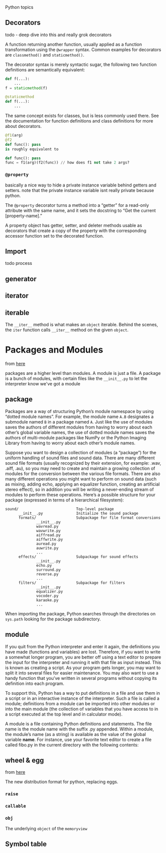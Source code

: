Python topics

## Decorators
todo - deep dive into this and really grok decorators

A function returning another function, usually applied as a function transformation using the `@wrapper` syntax. Common examples for decorators are `classmethod()` and `staticmethod()`.

The decorator syntax is merely syntactic sugar, the following two function definitions are semantically equivalent:

```python
def f(...):
    ...
f = staticmethod(f)
```

```python
@staticmethod
def f(...):
    ...
```

The same concept exists for classes, but is less commonly used there. See the documentation for function definitions and class definitions for more about decorators.


```python
@f1(arg)
@f2
def func(): pass
is roughly equivalent to

def func(): pass
func = f1(arg)(f2(func)) // how does f1 not take 2 args?
```

### `@property`
basically a nice way to hide a private instance variable behind getters and
setters. note that the private instance variable isnt really private because
python.

The `@property` decorator turns a method into a “getter” for a
read-only attribute with the same name, and it sets the docstring to
“Get the current [property-name].”

A property object has getter, setter, and deleter methods usable as decorators
that create a copy of the property with the corresponding accessor function set
to the decorated function.

## Import
todo process

## generator

## iterator

## iterable
The `__iter__` method is what makes an `object` iterable. Behind the scenes, the
`iter` function calls `__iter__` method on the given `object`.

# Packages and Modules
from [here](https://docs.python.org/3.6/tutorial/modules.html#tut-packages)

packages are a higher level than modules. A module is just a file. A package is
a bunch of modules, with certain files like the `__init__.py` to let the
interpreter know we've got a module

## package

Packages are a way of structuring Python’s module namespace by using “dotted
module names”. For example, the module name `A.B` designates a submodule named `B`
in a package named `A`. Just like the use of modules saves the authors of
different modules from having to worry about each other’s global variable names,
the use of dotted module names saves the authors of multi-module packages like
NumPy or the Python Imaging Library from having to worry about each other’s
module names.

Suppose you want to design a collection of modules (a “package”) for the uniform
handling of sound files and sound data. There are many different sound file
formats (usually recognized by their extension, for example: .wav, .aiff, .au),
so you may need to create and maintain a growing collection of modules for the
conversion between the various file formats. There are also many different
operations you might want to perform on sound data (such as mixing, adding echo,
applying an equalizer function, creating an artificial stereo effect), so in
addition you will be writing a never-ending stream of modules to perform these
operations. Here’s a possible structure for your package (expressed in terms of
a hierarchical filesystem):

```shell
sound/                          Top-level package
      __init__.py               Initialize the sound package
      formats/                  Subpackage for file format conversions
              __init__.py
              wavread.py
              wavwrite.py
              aiffread.py
              aiffwrite.py
              auread.py
              auwrite.py
              ...
      effects/                  Subpackage for sound effects
              __init__.py
              echo.py
              surround.py
              reverse.py
              ...
      filters/                  Subpackage for filters
              __init__.py
              equalizer.py
              vocoder.py
              karaoke.py
              ...
```

When importing the package, Python searches through the directories on `sys.path`
looking for the package subdirectory.

## module

If you quit from the Python interpreter and enter it again, the definitions you
have made (functions and variables) are lost. Therefore, if you want to write a
somewhat longer program, you are better off using a text editor to prepare the
input for the interpreter and running it with that file as input instead. This
is known as creating a script. As your program gets longer, you may want to
split it into several files for easier maintenance. You may also want to use a
handy function that you’ve written in several programs without copying its
definition into each program.

To support this, Python has a way to put definitions in a file and use them in a
script or in an interactive instance of the interpreter. Such a file is called a
module; definitions from a module can be imported into other modules or into the
main module (the collection of variables that you have access to in a script
executed at the top level and in calculator mode).

A module is a file containing Python definitions and statements. The file name
is the module name with the suffix .py appended. Within a module, the module’s
name (as a string) is available as the value of the global variable __name__.
For instance, use your favorite text editor to create a file called fibo.py in
the current directory with the following contents:

## wheel & egg
from [here](https://pypi.python.org/pypi/wheel)

The new distribution format for python, replacing eggs.

### `raise`


### `callable`

### `obj`
The underlying `object` of the `memoryview`


## Symbol table
